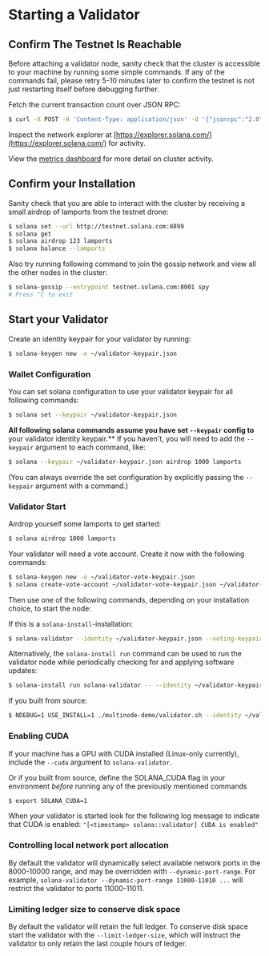# Starting a Validator

## Confirm The Testnet Is Reachable

Before attaching a validator node, sanity check that the cluster is accessible to your machine by running some simple commands. If any of the commands fail, please retry 5-10 minutes later to confirm the testnet is not just restarting itself before debugging further.

Fetch the current transaction count over JSON RPC:

```bash
$ curl -X POST -H 'Content-Type: application/json' -d '{"jsonrpc":"2.0","id":1, "method":"getTransactionCount"}' http://testnet.solana.com:8899
```

Inspect the network explorer at [https://explorer.solana.com/](https://explorer.solana.com/) for activity.

View the [metrics dashboard](https://metrics.solana.com:3000/d/testnet-beta/testnet-monitor-beta?var-testnet=testnet) for more detail on cluster activity.

## Confirm your Installation

Sanity check that you are able to interact with the cluster by receiving a small airdrop of lamports from the testnet drone:

```bash
$ solana set --url http://testnet.solana.com:8899
$ solana get
$ solana airdrop 123 lamports
$ solana balance --lamports
```

Also try running following command to join the gossip network and view all the other nodes in the cluster:

```bash
$ solana-gossip --entrypoint testnet.solana.com:8001 spy
# Press ^C to exit
```

## Start your Validator

Create an identity keypair for your validator by running:

```bash
$ solana-keygen new -o ~/validator-keypair.json
```

### Wallet Configuration

You can set solana configuration to use your validator keypair for all following commands:

```bash
$ solana set --keypair ~/validator-keypair.json
```

**All following solana commands assume you have set `--keypair` config to** your validator identity keypair.\*\* If you haven't, you will need to add the `--keypair` argument to each command, like:

```bash
$ solana --keypair ~/validator-keypair.json airdrop 1000 lamports
```

\(You can always override the set configuration by explicitly passing the `--keypair` argument with a command.\)

### Validator Start

Airdrop yourself some lamports to get started:

```bash
$ solana airdrop 1000 lamports
```

Your validator will need a vote account. Create it now with the following commands:

```bash
$ solana-keygen new -o ~/validator-vote-keypair.json
$ solana create-vote-account ~/validator-vote-keypair.json ~/validator-keypair.json 1 lamports
```

Then use one of the following commands, depending on your installation choice, to start the node:

If this is a `solana-install`-installation:

```bash
$ solana-validator --identity ~/validator-keypair.json --voting-keypair ~/validator-vote-keypair.json --ledger ~/validator-config --rpc-port 8899 --entrypoint testnet.solana.com:8001
```

Alternatively, the `solana-install run` command can be used to run the validator node while periodically checking for and applying software updates:

```bash
$ solana-install run solana-validator -- --identity ~/validator-keypair.json --voting-keypair ~/validator-vote-keypair.json --ledger ~/validator-config --rpc-port 8899 --entrypoint testnet.solana.com:8001
```

If you built from source:

```bash
$ NDEBUG=1 USE_INSTALL=1 ./multinode-demo/validator.sh --identity ~/validator-keypair.json --voting-keypair ~/validator-vote-keypair.json --rpc-port 8899 --entrypoint testnet.solana.com:8001
```

### Enabling CUDA

If your machine has a GPU with CUDA installed \(Linux-only currently\), include the `--cuda` argument to `solana-validator`.

Or if you built from source, define the SOLANA\_CUDA flag in your environment _before_ running any of the previously mentioned commands

```bash
$ export SOLANA_CUDA=1
```

When your validator is started look for the following log message to indicate that CUDA is enabled: `"[<timestamp> solana::validator] CUDA is enabled"`

### Controlling local network port allocation

By default the validator will dynamically select available network ports in the 8000-10000 range, and may be overridden with `--dynamic-port-range`. For example, `solana-validator --dynamic-port-range 11000-11010 ...` will restrict the validator to ports 11000-11011.

### Limiting ledger size to conserve disk space

By default the validator will retain the full ledger. To conserve disk space start the validator with the `--limit-ledger-size`, which will instruct the validator to only retain the last couple hours of ledger.

